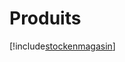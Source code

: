 # Produits

[!include[stockenmagasin](produits.stockenmagasin.autogen.md)]


































































































